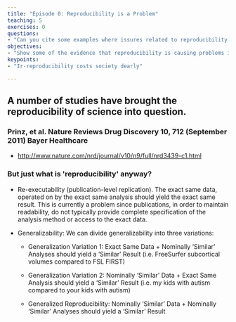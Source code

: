 ```yaml
---
title: "Episode 0: Reproducibility is a Problem"
teaching: 5
exercises: 0
questions:
- "Can you cite some examples where issures related to reproducibility have been documented to be a problem?"
objectives:
- "Show some of the evidence that reproducibility is causing problems in neuroscience."
keypoints:
- "Ir-reproducibility costs society dearly"

---
```


## A number of studies have brought the reproducibility of science into question.

### Prinz, et al. Nature Reviews Drug Discovery 10, 712 (September 2011) Bayer Healthcare

* http://www.nature.com/nrd/journal/v10/n9/full/nrd3439-c1.html


### But just what is 'reproducibility' anyway?

* Re-executability (publication-level replication). The exact same data, operated on by the exact same analysis should yield the exact same result. This is currently a problem since publications, in order to maintain readability, do not typically provide complete specification of the analysis method or access to the exact data. 

* Generalizability: We can divide generalizability into three variations:

  * Generalization Variation 1: Exact Same Data + Nominally ‘Similar’ Analyses should yield a ‘Similar’ Result (i.e. FreeSurfer subcortical volumes compared to FSL FIRST)
   
  * Generalization Variation 2: Nominally ‘Similar’ Data + Exact Same Analysis should yield a ‘Similar’ Result (i.e. my kids with autism compared to your kids with autism)
   
  * Generalized Reproducibility: Nominally ‘Similar’ Data + Nominally ‘Similar’ Analyses should yield a ‘Similar’ Result 
